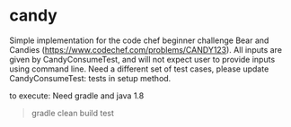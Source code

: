 # candy
Simple implementation for the code chef beginner challenge Bear and Candies (https://www.codechef.com/problems/CANDY123). All inputs are given by CandyConsumeTest, and will not expect user to provide inputs using command line. 
Need a different set of test cases, please update CandyConsumeTest: tests in setup method. 

to execute:
Need gradle and java 1.8
> gradle clean build test
